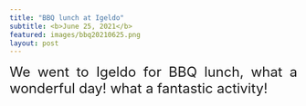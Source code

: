 ```yaml
---
title: "BBQ lunch at Igeldo"
subtitle: <b>June 25, 2021</b>
featured: images/bbq20210625.png
layout: post
---
```


<P ALIGN="justify"> <font size="5"> We went to Igeldo for BBQ lunch, what a wonderful day! what a fantastic activity! </font></p>
